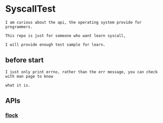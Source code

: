 # SyscallTest 
    
    I am curious about the api, the operating system provide for programmers.

    This repo is just for someone who want learn syscall, 

    I will provide enough test sample for learn.

## before start
    
    I just only print errno, rather than the err message, you can check with man page to know 
    
    what it is.
    
## APIs

### [flock]()
